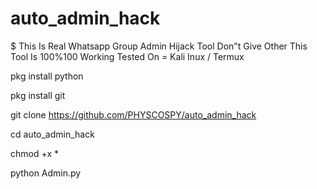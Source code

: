 # auto_admin_hack
$ This Is Real Whatsapp Group Admin Hijack Tool Don"t Give Other This Tool Is 100%100 Working Tested On = Kali Inux / Termux

pkg install python

pkg install git

git clone https://github.com/PHYSCOSPY/auto_admin_hack

cd auto_admin_hack

chmod +x *

python Admin.py


